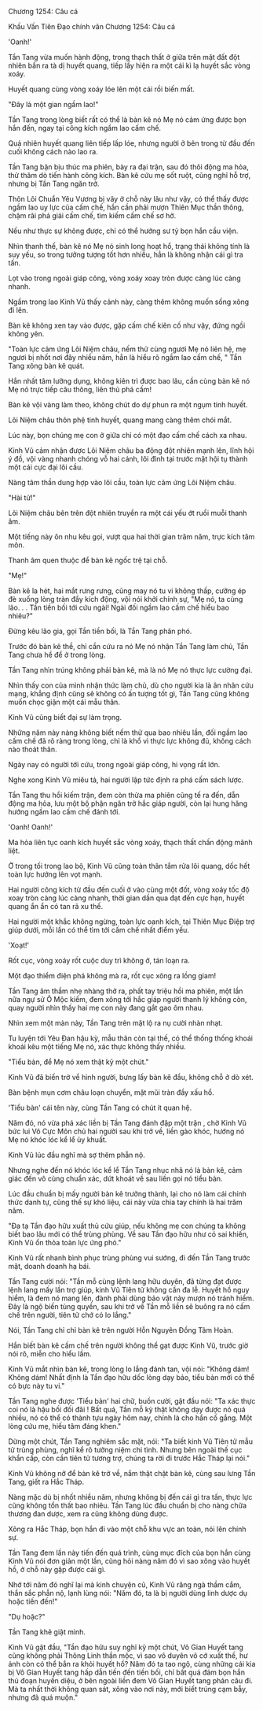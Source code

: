 




Chương 1254: Câu cá


Khấu Vấn Tiên Đạo chính văn Chương 1254: Câu cá

'Oanh!'

Tần Tang vừa muốn hành động, trong thạch thất ở giữa trên mặt đất đột nhiên bắn ra tà dị huyết quang, tiếp lấy hiện ra một cái kì lạ huyết sắc vòng xoáy.

Huyết quang cùng vòng xoáy lóe lên một cái rồi biến mất.

"Đây là một gian ngầm lao!"

Tần Tang trong lòng biết rất có thể là bàn kê nó Mẹ nó cảm ứng được bọn hắn đến, ngay tại công kích ngầm lao cấm chế.

Quả nhiên huyết quang liên tiếp lấp lóe, nhưng người ở bên trong từ đầu đến cuối không cách nào lao ra.

Tần Tang bận bịu thúc ma phiên, bày ra đại trận, sau đó thôi động ma hỏa, thử thăm dò tiến hành công kích. Bàn kê cứu mẹ sốt ruột, cũng nghĩ hỗ trợ, nhưng bị Tần Tang ngăn trở.

Thôn Lôi Chuẩn Yêu Vương bị vây ở chỗ này lâu như vậy, có thể thấy được ngầm lao uy lực của cấm chế, hắn cần phải mượn Thiên Mục thần thông, chậm rãi phá giải cấm chế, tìm kiếm cấm chế sơ hở.

Nếu như thực sự không được, chỉ có thể hướng sư tỷ bọn hắn cầu viện.

Nhìn thanh thế, bàn kê nó Mẹ nó sinh long hoạt hổ, trạng thái không tính là suy yếu, so trong tưởng tượng tốt hơn nhiều, hẳn là không nhận cái gì tra tấn.

Lọt vào trong ngoài giáp công, vòng xoáy xoay tròn được càng lúc càng nhanh.

Ngầm trong lao Kinh Vũ thấy cảnh này, càng thêm không muốn sống xông đi lên.

Bàn kê không xen tay vào được, gặp cấm chế kiên cố như vậy, đứng ngồi không yên.

"Toàn lực cảm ứng Lôi Niệm châu, nếm thử cùng ngươi Mẹ nó liên hệ, mẹ ngươi bị nhốt nơi đây nhiều năm, hẳn là hiểu rõ ngầm lao cấm chế, " Tần Tang xông bàn kê quát.

Hắn nhất tâm lưỡng dụng, không kiên trì được bao lâu, cần cùng bàn kê nó Mẹ nó trực tiếp câu thông, liên thủ phá cấm!

Bàn kê vội vàng làm theo, không chút do dự phun ra một ngụm tinh huyết.

Lôi Niệm châu thôn phệ tinh huyết, quang mang càng thêm chói mắt.

Lúc này, bọn chúng mẹ con ở giữa chỉ có một đạo cấm chế cách xa nhau.

Kinh Vũ cảm nhận được Lôi Niệm châu ba động đột nhiên mạnh lên, lĩnh hội ý đồ, vội vàng nhanh chóng vỗ hai cánh, lôi đình tại trước mặt hội tụ thành một cái cực đại lôi cầu.

Nàng tâm thần dung hợp vào lôi cầu, toàn lực cảm ứng Lôi Niệm châu.

"Hài tử!"

Lôi Niệm châu bên trên đột nhiên truyền ra một cái yếu ớt ruồi muỗi thanh âm.

Một tiếng này ôn nhu kêu gọi, vượt qua hai thời gian trăm năm, trực kích tâm môn.

Thanh âm quen thuộc để bàn kê ngốc trệ tại chỗ.

"Mẹ!"

Bàn kê la hét, hai mắt rưng rưng, cũng may nó tu vi không thấp, cưỡng ép đè xuống lòng tràn đầy kích động, vội nói khởi chính sự, "Mẹ nó, ta cùng lão. . . Tần tiền bối tới cứu ngài! Ngài đối ngầm lao cấm chế hiểu bao nhiêu?"

Đừng kêu lão gia, gọi Tần tiền bối, là Tần Tang phân phó.

Trước đó bàn kê thề, chỉ cần cứu ra nó Mẹ nó nhận Tần Tang làm chủ, Tần Tang chưa hề để ở trong lòng.

Tần Tang nhìn trúng không phải bàn kê, mà là nó Mẹ nó thực lực cường đại.

Nhìn thấy con của mình nhận thức làm chủ, dù cho người kia là ân nhân cứu mạng, khẳng định cũng sẽ không có ấn tượng tốt gì, Tần Tang cũng không muốn chọc giận một cái mẫu thân.

Kinh Vũ cũng biết đại sự làm trọng.

Những năm này nàng không biết nếm thử qua bao nhiêu lần, đối ngầm lao cấm chế đã rõ ràng trong lòng, chỉ là khổ vì thực lực không đủ, không cách nào thoát thân.

Ngày nay có người tới cứu, trong ngoài giáp công, hi vọng rất lớn.

Nghe xong Kinh Vũ miêu tả, hai người lập tức định ra phá cấm sách lược.

Tần Tang thu hồi kiếm trận, đem còn thừa ma phiên cũng tế ra đến, dẫn động ma hỏa, lưu một bộ phận ngăn trở hắc giáp người, còn lại hung hăng hướng ngầm lao cấm chế đánh tới.

'Oanh! Oanh!'

Ma hỏa liên tục oanh kích huyết sắc vòng xoáy, thạch thất chấn động mãnh liệt.

Ở trong tối trong lao bộ, Kinh Vũ cũng toàn thân tắm rửa lôi quang, dốc hết toàn lực hướng lên vọt mạnh.

Hai người công kích từ đầu đến cuối ở vào cùng một đốt, vòng xoáy tốc độ xoay tròn càng lúc càng nhanh, thời gian dần qua đạt đến cực hạn, huyết quang ẩn ẩn có tan rã xu thế.

Hai người một khắc không ngừng, toàn lực oanh kích, tại Thiên Mục Điệp trợ giúp dưới, mỗi lần có thể tìm tới cấm chế nhất điểm yếu.

'Xoạt!'

Rốt cục, vòng xoáy rốt cuộc duy trì không ở, tán loạn ra.

Một đạo thiểm điện phá không mà ra, rốt cục xông ra lồng giam!

Tần Tang âm thầm nhẹ nhàng thở ra, phất tay triệu hồi ma phiên, một lần nữa ngự sử Ô Mộc kiếm, đem xông tới hắc giáp người thanh lý không còn, quay người nhìn thấy hai mẹ con này đang gắt gao ôm nhau.

Nhìn xem một màn này, Tần Tang trên mặt lộ ra nụ cười nhàn nhạt.

Tu luyện tới Yêu Đan hậu kỳ, mẫu thân còn tại thế, có thể thống thống khoái khoái kêu một tiếng Mẹ nó, xác thực không thấy nhiều.

"Tiểu bàn, để Mẹ nó xem thật kỹ một chút."

Kinh Vũ đã biến trở về hình người, bưng lấy bàn kê đầu, không chỗ ở dò xét.

Bàn bệnh mụn cơm châu loạn chuyển, mặt mũi tràn đầy xấu hổ.

'Tiểu bàn' cái tên này, cùng Tần Tang có chút ít quan hệ.

Năm đó, nó vừa phá xác liền bị Tần Tang đánh đập một trận , chờ Kinh Vũ bức lui Vô Cực Môn chủ hai người sau khi trở về, liền gào khóc, hướng nó Mẹ nó khóc lóc kể lể ủy khuất.

Kinh Vũ lúc đầu nghĩ mà sợ thêm phẫn nộ.

Nhưng nghe đến nó khóc lóc kể lể Tần Tang nhục nhã nó là bàn kê, cảm giác đến vô cùng chuẩn xác, dứt khoát về sau liền gọi nó tiểu bàn.

Lúc đầu chuẩn bị mấy người bàn kê trưởng thành, lại cho nó làm cái chính thức danh tự, cũng thế sự khó liệu, cái này vừa chia tay chính là hai trăm năm.

"Đa tạ Tần đạo hữu xuất thủ cứu giúp, nếu không mẹ con chúng ta không biết bao lâu mới có thể trùng phùng. Về sau Tần đạo hữu như có sai khiến, Kinh Vũ ổn thỏa toàn lực ứng phó."

Kinh Vũ rất nhanh bình phục trùng phùng vui sướng, đi đến Tần Tang trước mặt, doanh doanh hạ bái.

Tần Tang cười nói: "Tần mỗ cùng lệnh lang hữu duyên, đã từng đạt được lệnh lang mấy lần trợ giúp, kinh Vũ Tiên tử không cần đa lễ. Huyết hồ nguy hiểm, là đem nó mang lên, đành phải dùng bảo vật này mượn nó tránh hiểm. Đây là ngộ biến tùng quyền, sau khi trở về Tần mỗ liền sẽ buông ra nó cấm chế trên người, tiên tử chớ có lo lắng."

Nói, Tần Tang chỉ chỉ bàn kê trên người Hỗn Nguyên Đồng Tâm Hoàn.

Hắn biết bàn kê cấm chế trên người không thể gạt được Kinh Vũ, trước giờ nói rõ, miễn cho hiểu lầm.

Kinh Vũ mắt nhìn bàn kê, trong lòng lo lắng đánh tan, vội nói: "Không dám! Không dám! Nhất định là Tần đạo hữu dốc lòng dạy bảo, tiểu bàn mới có thể có bực này tu vi."

Tần Tang nghe được 'Tiểu bàn' hai chữ, buồn cười, gật đầu nói: "Ta xác thực coi nó là hậu bối đối đãi ! Bất quá, Tần mỗ kỳ thật không dạy được nó quá nhiều, nó có thể có thành tựu ngày hôm nay, chính là cho hắn cố gắng. Một lòng cứu mẹ, hiếu tâm đáng khen."

Dừng một chút, Tần Tang nghiêm sắc mặt, nói: "Ta biết kinh Vũ Tiên tử mẫu tử trùng phùng, nghĩ kể rõ tưởng niệm chi tình. Nhưng bên ngoài thế cục khẩn cấp, còn cần tiên tử tương trợ, chúng ta rời đi trước Hắc Tháp lại nói."

Kinh Vũ không nỡ để bàn kê trở về, nắm thật chặt bàn kê, cùng sau lưng Tần Tang, giết ra Hắc Tháp.

Nàng mặc dù bị nhốt nhiều năm, nhưng không bị đến cái gì tra tấn, thực lực cũng không tổn thất bao nhiêu. Tần Tang lúc đầu chuẩn bị cho nàng chữa thương đan dược, xem ra cũng không dùng được.

Xông ra Hắc Tháp, bọn hắn đi vào một chỗ khu vực an toàn, nói lên chính sự.

Tần Tang đem lần này tiến đến quá trình, cùng mục đích của bọn hắn cùng Kinh Vũ nói đơn giản một lần, cũng hỏi nàng năm đó vì sao xông vào huyết hồ, ở chỗ này gặp được cái gì.

Nhớ tới năm đó nghĩ lại mà kinh chuyện cũ, Kinh Vũ răng ngà thầm cắm, thần sắc phẫn nộ, lạnh lùng nói: "Năm đó, ta là bị người dùng linh dược dụ hoặc tiến đến!"

"Dụ hoặc?"

Tần Tang khẽ giật mình.

Kinh Vũ gật đầu, "Tần đạo hữu suy nghĩ kỹ một chút, Vô Gian Huyết tang cũng không phải Thông Linh thần mộc, vì sao vô duyên vô cớ xuất thế, hư ảnh còn có thể bắn ra khỏi huyết hồ? Năm đó ta tao ngộ, cùng những cái kia bị Vô Gian Huyết tang hấp dẫn tiến đến tiền bối, chỉ bất quá đám bọn hắn thủ đoạn huyền diệu, ở bên ngoài liền đem Vô Gian Huyết tang phản câu đi. Mà ta nhất thời không quan sát, xông vào nơi này, mới biết trúng cạm bẫy, nhưng đã quá muộn."




